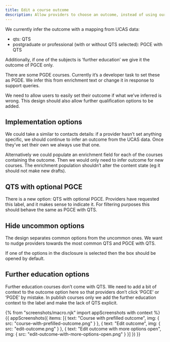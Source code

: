 ```yaml
---
title: Edit a course outcome
description: Allow providers to choose an outcome, instead of using our inferred one.
---
```

We currently infer the outcome with a mapping from UCAS data:

* qts: QTS
* postgraduate or professional (with or without QTS selected): PGCE with QTS

Additionally, if one of the subjects is ‘further education’ we give it the outcome of PGCE only.

There are some PGDE courses. Currently it’s a developer task to set these as PGDE. We infer this from enrichment text or change it in response to support queries.

We need to allow users to easily set their outcome if what we’ve inferred is wrong. This design should also allow further qualification options to be added.

## Implementation options

We could take a similar to contacts details: if a provider hasn’t set anything specific, we should continue to infer an outcome from the UCAS data. Once they’ve set their own we always use that one.

Alternatively we could populate an enrichment field for each of the courses containing the outcome. Then we would only need to infer outcome for new courses. The enrichment population shouldn’t alter the content state (eg it should not make new drafts).

## QTS with optional PGCE

There is a new option: QTS with optional PGCE. Providers have requested this label, and it makes sense to indicate it. For filtering purposes this should behave the same as PGCE with QTS.

## Hide uncommon options

The design separates common options from the uncommon ones. We want to nudge providers towards the most common QTS and PGCE with QTS.

If one of the options in the disclosure is selected then the box should be opened by default.

## Further education options

Further education courses don’t come with QTS. We need to add a bit of context to the outcome option here so that providers don’t click ‘PGCE’ or ‘PGDE’ by mistake. In publish courses only we add the further education context to the label and make the lack of QTS explicit.

{% from "screenshots/macro.njk" import appScreenshots with context %}
{{ appScreenshots({
  items: [{
    text: "Course with prefilled outcome",
    img: { src: "course-with-prefilled-outcome.png" }
  }, {
    text: "Edit outcome",
    img: { src: "edit-outcome.png" }
  }, {
    text: "Edit outcome with more options open",
    img: { src: "edit-outcome-with-more-options-open.png" }
  }]
}) }}
